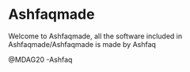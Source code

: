 # Ashfaqmade

Welcome to Ashfaqmade, all the software included in Ashfaqmade/Ashfaqmade is made by Ashfaq

@MDAG20 -Ashfaq

<!--
Welcome to Ashfaqmade profile.

Please go to Ashfaqmade/Ashfaqmade for software made by Ashfaq

@MDAG20 -Ashfaq
-->
